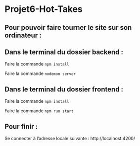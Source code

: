 # Projet6-Hot-Takes

Pour pouvoir faire tourner le site sur son ordinateur :
-------------------------------------------------------

Dans le terminal du dossier backend :
-------------------------
Faire la commande `npm install` 

Faire la commande `nodemon server`


Dans le terminal du dossier frontend :
--------------------------
Faire la commande `npm install` 

Faire la commande `npm run start`


Pour finir :
------------
Se connecter à l’adresse locale suivante : http://localhost:4200/
